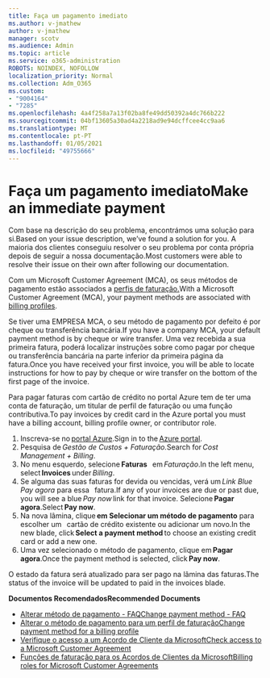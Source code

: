 ```yaml
---
title: Faça um pagamento imediato
ms.author: v-jmathew
author: v-jmathew
manager: scotv
ms.audience: Admin
ms.topic: article
ms.service: o365-administration
ROBOTS: NOINDEX, NOFOLLOW
localization_priority: Normal
ms.collection: Adm_O365
ms.custom:
- "9004164"
- "7285"
ms.openlocfilehash: 4a4f258a7a13f02ba8fe49dd50392a4dc766b222
ms.sourcegitcommit: 04bf13605a30ad4a2218ad9e94dcffcee4cc9aa6
ms.translationtype: MT
ms.contentlocale: pt-PT
ms.lasthandoff: 01/05/2021
ms.locfileid: "49755666"
---
```

# <a name="make-an-immediate-payment"></a><span data-ttu-id="3c074-102">Faça um pagamento imediato</span><span class="sxs-lookup"><span data-stu-id="3c074-102">Make an immediate payment</span></span>

<span data-ttu-id="3c074-103">Com base na descrição do seu problema, encontrámos uma solução para si.</span><span class="sxs-lookup"><span data-stu-id="3c074-103">Based on your issue description, we’ve found a solution for you.</span></span> <span data-ttu-id="3c074-104">A maioria dos clientes conseguiu resolver o seu problema por conta própria depois de seguir a nossa documentação.</span><span class="sxs-lookup"><span data-stu-id="3c074-104">Most customers were able to resolve their issue on their own after following our documentation.</span></span>

<span data-ttu-id="3c074-105">Com um Microsoft Customer Agreement (MCA), os seus métodos de pagamento estão associados a [perfis de faturação.](https://docs.microsoft.com/azure/billing/billing-how-to-change-credit-card?WT.mc_id=Portal-Microsoft_Azure_Support#change-payment-method-for-a-billing-profile)</span><span class="sxs-lookup"><span data-stu-id="3c074-105">With a Microsoft Customer Agreement (MCA), your payment methods are associated with [billing profiles](https://docs.microsoft.com/azure/billing/billing-how-to-change-credit-card?WT.mc_id=Portal-Microsoft_Azure_Support#change-payment-method-for-a-billing-profile).</span></span>

<span data-ttu-id="3c074-106">Se tiver uma EMPRESA MCA, o seu método de pagamento por defeito é por cheque ou transferência bancária.</span><span class="sxs-lookup"><span data-stu-id="3c074-106">If you have a company MCA, your default payment method is by cheque or wire transfer.</span></span> <span data-ttu-id="3c074-107">Uma vez recebida a sua primeira fatura, poderá localizar instruções sobre como pagar por cheque ou transferência bancária na parte inferior da primeira página da fatura.</span><span class="sxs-lookup"><span data-stu-id="3c074-107">Once you have received your first invoice, you will be able to locate instructions for how to pay by cheque or wire transfer on the bottom of the first page of the invoice.</span></span>

<span data-ttu-id="3c074-108">Para pagar faturas com cartão de crédito no portal Azure tem de ter uma conta de faturação, um titular de perfil de faturação ou uma função contributiva.</span><span class="sxs-lookup"><span data-stu-id="3c074-108">To pay invoices by credit card in the Azure portal you must have a billing account, billing profile owner, or contributor role.</span></span>

1. <span data-ttu-id="3c074-109">Inscreva-se no [portal Azure](https://portal.azure.com/).</span><span class="sxs-lookup"><span data-stu-id="3c074-109">Sign in to the [Azure portal](https://portal.azure.com/).</span></span>
2. <span data-ttu-id="3c074-110">Pesquisa de *Gestão de Custos + Faturação.*</span><span class="sxs-lookup"><span data-stu-id="3c074-110">Search for *Cost Management + Billing*.</span></span>
3. <span data-ttu-id="3c074-111">No menu esquerdo, selecione **Faturas**   em *Faturação*.</span><span class="sxs-lookup"><span data-stu-id="3c074-111">In the left menu, select **Invoices** under *Billing*.</span></span>
4. <span data-ttu-id="3c074-112">Se alguma das suas faturas for devida ou vencidas, verá um *Link Blue Pay agora* para essa   fatura.</span><span class="sxs-lookup"><span data-stu-id="3c074-112">If any of your invoices are due or past due, you will see a blue *Pay now* link for that invoice.</span></span> <span data-ttu-id="3c074-113">Selecione **Pagar agora**.</span><span class="sxs-lookup"><span data-stu-id="3c074-113">Select **Pay now**.</span></span>
5. <span data-ttu-id="3c074-114">Na nova lâmina, clique **em Selecionar um método de pagamento** para escolher um   cartão de crédito existente ou adicionar um novo.</span><span class="sxs-lookup"><span data-stu-id="3c074-114">In the new blade, click **Select a payment method** to choose an existing credit card or add a new one.</span></span>
6. <span data-ttu-id="3c074-115">Uma vez selecionado o método de pagamento, clique em **Pagar agora**.</span><span class="sxs-lookup"><span data-stu-id="3c074-115">Once the payment method is selected, click **Pay now**.</span></span>

<span data-ttu-id="3c074-116">O estado da fatura será atualizado para ser pago na lâmina das faturas.</span><span class="sxs-lookup"><span data-stu-id="3c074-116">The status of the invoice will be updated to paid in the invoices blade.</span></span>

<span data-ttu-id="3c074-117">**Documentos Recomendados**</span><span class="sxs-lookup"><span data-stu-id="3c074-117">**Recommended Documents**</span></span>

- [<span data-ttu-id="3c074-118">Alterar método de pagamento - FAQ</span><span class="sxs-lookup"><span data-stu-id="3c074-118">Change payment method - FAQ</span></span>](https://docs.microsoft.com/azure/billing/billing-how-to-change-credit-card?WT.mc_id=Portal-Microsoft_Azure_Support#frequently-asked-questions)
- [<span data-ttu-id="3c074-119">Alterar o método de pagamento para um perfil de faturação</span><span class="sxs-lookup"><span data-stu-id="3c074-119">Change payment method for a billing profile</span></span>](https://docs.microsoft.com/azure/cost-management-billing/manage/change-credit-card?WT.mc_id=Portal-Microsoft_Azure_Support#manage-credit-cards-for-a-microsoft-customer-agreement)
- [<span data-ttu-id="3c074-120">Verifique o acesso a um Acordo de Cliente da Microsoft</span><span class="sxs-lookup"><span data-stu-id="3c074-120">Check access to a Microsoft Customer Agreement</span></span>](https://docs.microsoft.com/azure/cost-management-billing/manage/change-credit-card?WT.mc_id=Portal-Microsoft_Azure_Support%22%20%5Cl%20%22manage-credit-cards-for-a-microsoft-customer-agreement%22%20%5Ct%20%22_blank#check-the-type-of-your-account)
- [<span data-ttu-id="3c074-121">Funções de faturação para os Acordos de Clientes da Microsoft</span><span class="sxs-lookup"><span data-stu-id="3c074-121">Billing roles for Microsoft Customer Agreements</span></span>](https://docs.microsoft.com/azure/cost-management-billing/manage/understand-mca-roles)
